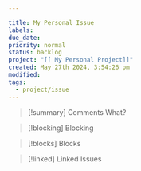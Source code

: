 ```yaml
---

title: My Personal Issue 
labels: 
due_date: 
priority: normal
status: backlog
project: "[[ My Personal Project]]"
created: May 27th 2024, 3:54:26 pm
modified: 
tags:
  - project/issue
---
```

> [!summary] Comments
>  What?

> [!blocking] Blocking
> 

> [!blocks] Blocks
> 

> [!linked] Linked Issues

